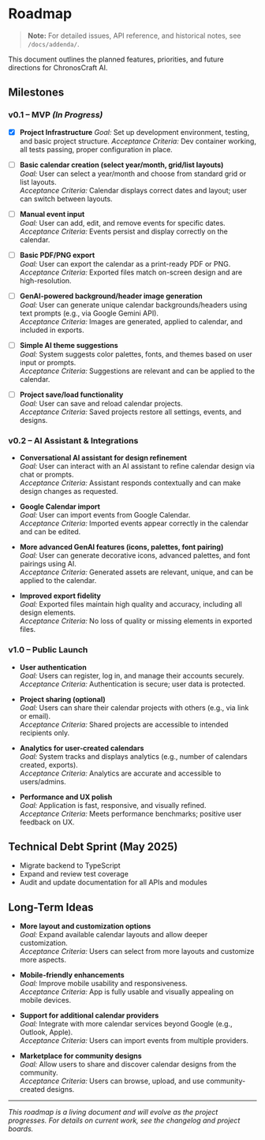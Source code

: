 # Roadmap

> **Note:** For detailed issues, API reference, and historical notes, see `/docs/addenda/`.

This document outlines the planned features, priorities, and future directions for ChronosCraft AI.

## Milestones

### v0.1 – MVP _(In Progress)_

- [x] **Project Infrastructure**
      _Goal:_ Set up development environment, testing, and basic project structure.
      _Acceptance Criteria:_ Dev container working, all tests passing, proper configuration in place.

- [ ] **Basic calendar creation (select year/month, grid/list layouts)**  
       _Goal:_ User can select a year/month and choose from standard grid or list layouts.  
       _Acceptance Criteria:_ Calendar displays correct dates and layout; user can switch between layouts.

- [ ] **Manual event input**  
       _Goal:_ User can add, edit, and remove events for specific dates.  
       _Acceptance Criteria:_ Events persist and display correctly on the calendar.

- [ ] **Basic PDF/PNG export**  
       _Goal:_ User can export the calendar as a print-ready PDF or PNG.  
       _Acceptance Criteria:_ Exported files match on-screen design and are high-resolution.

- [ ] **GenAI-powered background/header image generation**  
       _Goal:_ User can generate unique calendar backgrounds/headers using text prompts (e.g., via Google Gemini API).  
       _Acceptance Criteria:_ Images are generated, applied to calendar, and included in exports.

- [ ] **Simple AI theme suggestions**  
       _Goal:_ System suggests color palettes, fonts, and themes based on user input or prompts.  
       _Acceptance Criteria:_ Suggestions are relevant and can be applied to the calendar.

- [ ] **Project save/load functionality**  
       _Goal:_ User can save and reload calendar projects.  
       _Acceptance Criteria:_ Saved projects restore all settings, events, and designs.

### v0.2 – AI Assistant & Integrations

- **Conversational AI assistant for design refinement**  
  _Goal:_ User can interact with an AI assistant to refine calendar design via chat or prompts.  
  _Acceptance Criteria:_ Assistant responds contextually and can make design changes as requested.

- **Google Calendar import**  
  _Goal:_ User can import events from Google Calendar.  
  _Acceptance Criteria:_ Imported events appear correctly in the calendar and can be edited.

- **More advanced GenAI features (icons, palettes, font pairing)**  
  _Goal:_ User can generate decorative icons, advanced palettes, and font pairings using AI.  
  _Acceptance Criteria:_ Generated assets are relevant, unique, and can be applied to the calendar.

- **Improved export fidelity**  
  _Goal:_ Exported files maintain high quality and accuracy, including all design elements.  
  _Acceptance Criteria:_ No loss of quality or missing elements in exported files.

### v1.0 – Public Launch

- **User authentication**  
  _Goal:_ Users can register, log in, and manage their accounts securely.  
  _Acceptance Criteria:_ Authentication is secure; user data is protected.

- **Project sharing (optional)**  
  _Goal:_ Users can share their calendar projects with others (e.g., via link or email).  
  _Acceptance Criteria:_ Shared projects are accessible to intended recipients only.

- **Analytics for user-created calendars**  
  _Goal:_ System tracks and displays analytics (e.g., number of calendars created, exports).  
  _Acceptance Criteria:_ Analytics are accurate and accessible to users/admins.

- **Performance and UX polish**  
  _Goal:_ Application is fast, responsive, and visually refined.  
  _Acceptance Criteria:_ Meets performance benchmarks; positive user feedback on UX.

## Technical Debt Sprint (May 2025)

- Migrate backend to TypeScript
- Expand and review test coverage
- Audit and update documentation for all APIs and modules

## Long-Term Ideas

- **More layout and customization options**  
  _Goal:_ Expand available calendar layouts and allow deeper customization.  
  _Acceptance Criteria:_ Users can select from more layouts and customize more aspects.

- **Mobile-friendly enhancements**  
  _Goal:_ Improve mobile usability and responsiveness.  
  _Acceptance Criteria:_ App is fully usable and visually appealing on mobile devices.

- **Support for additional calendar providers**  
  _Goal:_ Integrate with more calendar services beyond Google (e.g., Outlook, Apple).  
  _Acceptance Criteria:_ Users can import events from multiple providers.

- **Marketplace for community designs**  
  _Goal:_ Allow users to share and discover calendar designs from the community.  
  _Acceptance Criteria:_ Users can browse, upload, and use community-created designs.

---

_This roadmap is a living document and will evolve as the project progresses. For details on current work, see the changelog and project boards._
